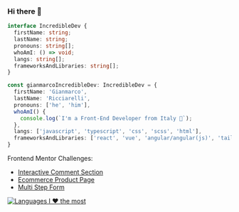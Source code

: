 ### Hi there 👋

```typescript
interface IncredibleDev {
  firstName: string;
  lastName: string;
  pronouns: string[];
  whoAmI: () => void;
  langs: string[];
  frameworksAndLibraries: string[];
}

const gianmarcoIncredibleDev: IncredibleDev = {
  firstName: 'Gianmarco',
  lastName: 'Ricciarelli',
  pronouns: ['he', 'him'],
  whoAmI() {
    console.log(`I'm a Front-End Developer from Italy 🍕`);
  },
  langs: ['javascript', 'typescript', 'css', 'scss', 'html'],
  frameworksAndLibraries: ['react', 'vue', 'angular/angular(js)', 'tailwindcss'],
}
```

Frontend Mentor Challenges:
- [Interactive Comment Section](https://github.com/gianmarcoricciarelli/interactive-comments-section)
- [Ecommerce Product Page](https://github.com/gianmarcoricciarelli/ecommerce-product-page)
- [Multi Step Form](https://github.com/gianmarcoricciarelli/multi-step-form)

[![Languages I ❤️ the most](https://github-readme-stats.vercel.app/api/top-langs/?username=gianmarcoricciarelli&theme=gruvbox&layout=compact)](https://github.com/gianmarcoricciarelli/github-readme-stats)
